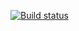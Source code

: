 [![Build status](https://ci.appveyor.com/api/projects/status/fomnamkl7bjxwqu9/branch/main?svg=true)](https://ci.appveyor.com/project/Yliannasko/automation9-1/branch/main)